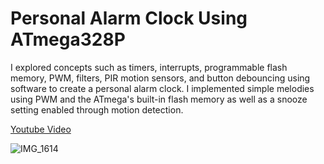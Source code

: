 # Personal Alarm Clock Using ATmega328P 

  I explored concepts such as timers, interrupts, programmable flash memory, PWM, filters, PIR motion sensors, and button debouncing using software to create a personal alarm clock. I implemented simple melodies using PWM and the ATmega's built-in flash memory as well as a snooze setting enabled through motion detection.

[Youtube Video](https://www.youtube.com/watch?v=kTxh9s--ILE "Alarm Clock")

![IMG_1614](https://user-images.githubusercontent.com/55927496/83223139-06edbd00-a12f-11ea-8f2f-2e63406e326d.jpg)
